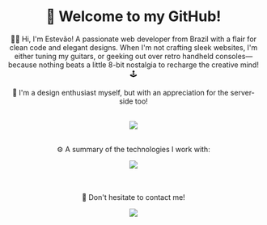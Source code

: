 <div align="center">
	<h1>👋 Welcome to my GitHub!</h1>
	<p align="center">👨‍💻 Hi, I'm Estevão! A passionate web developer from Brazil with a flair for clean code and elegant designs. When I'm not crafting sleek websites, I'm either tuning my guitars, or geeking out over retro handheld consoles—because nothing beats a little 8-bit nostalgia to recharge the creative mind! 🕹️</p>
	<p>🎨 I'm a design enthusiast myself, but with an appreciation for the server-side too!</p>
	<br>
<div align="center">
		<div>
			<div>
		    		<img src="https://github-readme-stats.vercel.app/api?username=estevaoaz&show_icons=true&theme=radical"/>
			</div>
		</div>
	</div>
	<br>
	<p>⚙️ A summary of the technologies I work with:</p>
</div>
<div align="center">
	<a href="https://skillicons.dev">
    		<img src="https://skillicons.dev/icons?i=laravel,react,mysql,docker,git" />
  	</a>
</div>
<br>
<br>
<div align="center">
	<p>📕 Don't hesitate to contact me!</p>
</div>
<div align="center">
	<a href="https://www.linkedin.com/in/estev%C3%A3o-maestrelli-715a91221?utm_source=share&utm_campaign=share_via&utm_content=profile&utm_medium=android_app" target="_blank" ><img src="https://img.shields.io/badge/-LinkedIn-%230077B5?style=for-the-badge&logo=linkedin&logoColor=white" target="_blank"></a>
</div>
<br>
